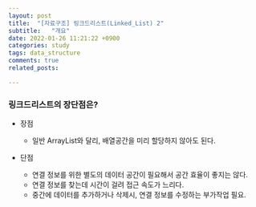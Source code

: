 ```yaml
---
layout: post
title:  "[자료구조] 링크드리스트(Linked_List) 2"
subtitle:   "개요"
date: 2022-01-26 11:21:22 +0900
categories: study
tags: data_structure
comments: true
related_posts:

---
```


### 링크드리스트의 장단점은?

- 장점
    + 일반 ArrayList와 달리, 배열공간을 미리 할당하지 않아도 된다.

- 단점
    + 연결 정보를 위한 별도의 데이터 공간이 필요해서 공간 효율이 좋지는 않다.
    + 연결 정보를 찾는데 시간이 걸려 접근 속도가 느리다.
    + 중간에 데이터를 추가하거나 삭제시, 연결 정보를 수정하는 부가작업 필요.


